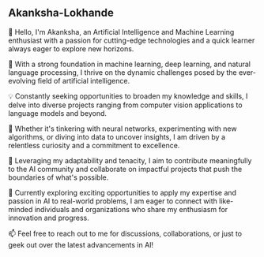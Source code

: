 ## Akanksha-Lokhande

👋 Hello, I'm Akanksha, an Artificial Intelligence and Machine Learning enthusiast with a passion for cutting-edge technologies and a quick learner always eager to explore new horizons.

🧠 With a strong foundation in machine learning, deep learning, and natural language processing, I thrive on the dynamic challenges posed by the ever-evolving field of artificial intelligence.

💡 Constantly seeking opportunities to broaden my knowledge and skills, I delve into diverse projects ranging from computer vision applications to language models and beyond.

🚀 Whether it's tinkering with neural networks, experimenting with new algorithms, or diving into data to uncover insights, I am driven by a relentless curiosity and a commitment to excellence.

🌟 Leveraging my adaptability and tenacity, I aim to contribute meaningfully to the AI community and collaborate on impactful projects that push the boundaries of what's possible.

💼 Currently exploring exciting opportunities to apply my expertise and passion in AI to real-world problems, I am eager to connect with like-minded individuals and organizations who share my enthusiasm for innovation and progress.

📫 Feel free to reach out to me for discussions, collaborations, or just to geek out over the latest advancements in AI!
